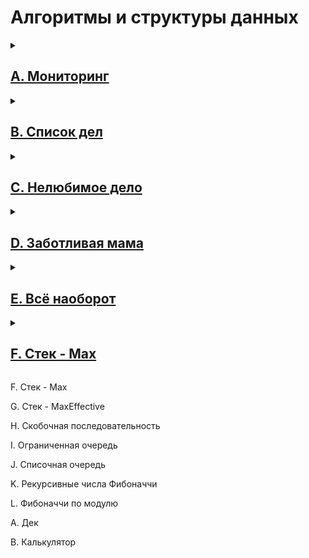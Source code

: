 <h1>Алгоритмы и структуры данных</h1>

<details> <summary><h2><a href="A_Monitoring.py">A. Мониторинг</a></h2></summary>
  <span>
    <p>
      Алла получила задание, связанное с мониторингом работы различных серверов. Требуется понять, сколько времени обрабатываются
      определённые запросы на конкретных серверах. Эту информацию нужно хранить в матрице, где номер столбца соответствуют идентификатору
      запроса, а номер строки — идентификатору сервера. Алла перепутала строки и столбцы местами. С каждым бывает. Помогите ей исправить
      баг.
    </p>
  </span>
  <p>
  Есть ма трица размера <span class="tex-math-text">m × n</span>. Нужно написать функцию, которая её транспонирует.
  </p>
  <p>Транспонированная матрица получается из исходной заменой строк на столбцы.</p>
  <p>Например, для матрицы <span class="tex-math-text">А</span> (слева) транспонированной будет следующая матрица (справа):</p>
  <p><img class="user-image" src="https://contest.yandex.ru/testsys/statement-image?imageId=69ff475b66bdbc91024d48b48ee588d5a58645a20b1433663a9e7981bef14e3d"></p>
  <h3>Формат ввода</h3>
  <span>
    <p>
      В первой строке задано число <span>n</span> — количество строк матрицы.<br>Во второй строке задано <span>m</span> — число столбцов, <span>m</span> и <span>n</span> не превосходят <span class="tex-math-text">1000</span>. В следующих <span class="tex-math-text">n</span> строках задана матрица. Числа в ней не превосходят по модулю <span>1000</span>.
    </p>
  </span>
  <h3>Формат вывода</h3>
  <span>
    <p>
      Напечатайте транспонированную матрицу в том же формате, который задан во входных данных. Каждая строка матрицы выводится на
      отдельной строке, элементы разделяются пробелами.
    </p>
  </span>   
  <h3>Пример</h3>
  <table>
    <thead>
      <tr>
        <th>Ввод</th>
        <th>Вывод</th>
      </tr>
    </thead>
    <tbody>
      <tr>
        <td><pre>
4
3
1 2 3
0 2 6
7 4 1
2 7 0
        </pre></td>
        <td><pre>
1 0 7 2
2 2 4 7
3 6 1 0
        </pre></td>
      </tr>
    </tbody>
  </table>
</details>

<details> <summary><h2><a href="B_Todo_ list.py">B. Список дел</a></h2></summary>
  <p>Васе нужно распечатать свой список дел на сегодня. Помогите ему: напишите функцию, которая печатает все его дела. Известно, что дел у Васи не больше 5000.</p>
  <p><span style="font-weight: bold;">Внимание: </span>в этой задаче не нужно считывать входные данные. Нужно написать только функцию, которая принимает на вход голову списка и печатает его элементы. Ниже дано описание структуры, которая задаёт узел списка. <!--l. 51--></p>
  <p>Используйте заготовки кода для данной задачи, расположенные по ссылкам:</p>
  <ul>
    <li><a href="https://github.com/Yandex-Practicum/algorithms-templates/tree/main/cpp/sprint2/B">c++</a></li>
    <li><a href="https://github.com/Yandex-Practicum/algorithms-templates/tree/main/java/sprint2/B">Java</a></li>
    <li><a href="https://github.com/Yandex-Practicum/algorithms-templates/tree/main/js/sprint2/B">js</a></li>
    <li><a href="https://github.com/Yandex-Practicum/algorithms-templates/tree/main/python/sprint2/B">Python</a></li>
    <li><a href="https://github.com/Yandex-Practicum/algorithms-templates/tree/main/csharp/sprint2/B">C#</a></li>
    <li><a href="https://github.com/Yandex-Practicum/algorithms-templates/tree/main/go/sprint2/B">go</a></li>
  </ul>
  <p><span style="font-weight: bold;">Решение надо отправлять только в виде файла с расширением,</span> <span style="font-weight: bold;">которое соответствует вашему языку. Иначе даже корректно</span> <span style="font-weight: bold;">написанное решение не пройдет тесты.</span></p>
  <h3>Формат ввода</h3>
  <div>
    В качестве ответа сдайте только код функции, которая печатает элементы списка. Длина списка не превосходит 5000 элементов. Список не бывает пустым.
  </div>
  <h3>Формат вывода</h3>
  <p>Функция должна напечатать элементы списка по одному в строке.</p>
  <p>&nbsp;</p>
</details>

<details> <summary><h2><a href="C_Unloved_business.py">C. Нелюбимое дело</a></h2></summary>
  <div>
    Вася размышляет, что ему можно не делать из того списка дел, который он составил. Но, кажется, все пункты очень важные! Вася решает загадать число и удалить дело, которое идёт под этим номером. Список дел представлен в виде односвязного списка. Напишите функцию solution, которая принимает на вход голову списка и номер удаляемого дела и возвращает голову обновлённого списка.
    <p><span style="font-weight: bold;">Внимание: </span>в этой задаче не нужно считывать входные данные. Нужно написать только функцию, которая принимает на вход голову списка и номер удаляемого элемента и возвращает голову обновлённого списка.</p>
    <p>Используйте заготовки кода для данной задачи, расположенные по ссылкам:</p>
    <ul>
      <li><a href="https://github.com/Yandex-Practicum/algorithms-templates/tree/main/cpp/sprint2/C">c++</a></li>
      <li><a href="https://github.com/Yandex-Practicum/algorithms-templates/tree/main/java/sprint2/C">Java</a></li>
      <li><a href="https://github.com/Yandex-Practicum/algorithms-templates/tree/main/js/sprint2/C">js</a></li>
      <li><a href="https://github.com/Yandex-Practicum/algorithms-templates/tree/main/python/sprint2/C">Python</a></li>
      <li><a href="https://github.com/Yandex-Practicum/algorithms-templates/tree/main/csharp/sprint2/C">C#</a></li>
      <li><a href="https://github.com/Yandex-Practicum/algorithms-templates/tree/main/go/sprint2/C">go</a></li>
    </ul>
    <p><span style="font-weight: bold;">Решение надо отправлять только в виде файла с расширением,</span> <span style="font-weight: bold;">которое соответствует вашему языку. Иначе даже корректно</span> <span style="font-weight: bold;">написанное решение не пройдет тесты. </span></p>
    <p>&nbsp;</p>
  </div>
  <h3>Формат ввода</h3>
  <div>
    Функция принимает голову списка и индекс элемента, который надо удалить (нумерация с нуля). Список содержит не более 5000 элементов. Список не бывает пустым.&nbsp;
  </div>
  <h3>Формат вывода</h3>
  <p>Верните голову списка, в котором удален нужный элемент.</p>
  <p>&nbsp;</p>
</details>

<details> <summary><h2><a href="D_Caring_mother.py">D. Заботливая мама</a></h2></summary>
  Мама Васи хочет знать, что сын планирует делать и когда. Помогите ей: напишите функцию solution, определяющую индекс первого вхождения передаваемого ей на вход значения в связном списке, если значение присутствует.
  <p><span style="font-weight: bold;">Внимание: </span>в этой задаче не нужно считывать входные данные. Нужно написать только функцию, которая принимает на вход голову списка и искомый элемент, а возвращает целое число &mdash; индекс найденного элемента или -1.</p>
  <p style="text-indent: 0em;">Используйте заготовки кода для данной задачи, расположенные по ссылкам:</p>
  <ul>
    <li><a href="https://github.com/Yandex-Practicum/algorithms-templates/tree/main/cpp/sprint2/D">c++</a></li>
    <li><a href="https://github.com/Yandex-Practicum/algorithms-templates/tree/main/java/sprint2/D">Java</a></li>
    <li><a href="https://github.com/Yandex-Practicum/algorithms-templates/tree/main/js/sprint2/D">js</a></li>
    <li><a href="https://github.com/Yandex-Practicum/algorithms-templates/tree/main/python/sprint2/D">Python</a></li>
    <li><a href="https://github.com/Yandex-Practicum/algorithms-templates/tree/main/csharp/sprint2/D">C#</a></li>
    <li><a href="https://github.com/Yandex-Practicum/algorithms-templates/tree/main/go/sprint2/D">go</a></li>
  </ul>
  <h2>Формат ввода</h2>
  Функция на вход принимает голову односвязного списка и элемент, который нужно найти. Длина списка не превосходит 10000 элементов. Список не бывает пустым.
  <h2>Формат вывода</h2>
  <div>Функция возвращает индекс первого вхождения искомого элемента в список(индексация начинается с нуля). Если элемент не найден, нужно вернуть -1.</div>
  <p>&nbsp;</p>
</details>

<details> <summary><h2><a href="E_All_opposite.py">E. Всё наоборот</a></h2></summary>
  Вася решил запутать маму &mdash;&ndash; делать дела в обратном порядке. Список его дел теперь хранится в двусвязном списке. Напишите функцию, которая вернёт список в обратном порядке.
  <p><span style="font-weight: bold;">Внимание: </span>в этой задаче не нужно считывать входные данные. Нужно написать только функцию, которая принимает на вход голову двусвязного списка и возвращает голову перевёрнутого списка. Ниже дано описание структуры, которая задаёт вершину списка.</p>
  <p>Используйте заготовки кода для данной задачи, расположенные по ссылкам:</p>
  <ul>
    <li><a href="https://github.com/Yandex-Practicum/algorithms-templates/tree/main/cpp/sprint2/E">c++</a></li>
    <li><a href="https://github.com/Yandex-Practicum/algorithms-templates/tree/main/java/sprint2/E">Java</a></li>
    <li><a href="https://github.com/Yandex-Practicum/algorithms-templates/tree/main/js/sprint2/E">js</a></li>
    <li><a href="https://github.com/Yandex-Practicum/algorithms-templates/tree/main/python/sprint2/E">Python</a></li>
    <li><a href="https://github.com/Yandex-Practicum/algorithms-templates/tree/main/csharp/sprint2/E">C#</a></li>
    <li><a href="https://github.com/Yandex-Practicum/algorithms-templates/tree/main/go/sprint2/E">go</a></li>
  </ul>
  <h2>Формат ввода</h2>
  Функция принимает на вход единственный аргумент &mdash; голову двусвязного списка. 
  <p>Длина списка не превосходит 1000 элементов. Список не бывает пустым.&nbsp;</p>
  <p>&nbsp;</p>
</details>

<details> <summary><h2><a href="F_Stack_max.py">F. Стек - Max</a></h2></summary>


</details>

  <p>F. Стек - Max</p>
  <p>G. Стек - MaxEffective</p>
  <p>H. Скобочная последовательность</p>
  <p>I. Ограниченная очередь</p>
  <p>J. Списочная очередь</p>
  <p>K. Рекурсивные числа Фибоначчи</p>
  <p>L. Фибоначчи по модулю</p>
  <p>A. Дек</p>
  <p>B. Калькулятор</p>

